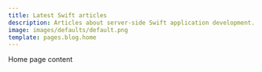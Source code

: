 ```yaml
---
title: Latest Swift articles
description: Articles about server-side Swift application development.
image: images/defaults/default.png
template: pages.blog.home
---
```


Home page content
